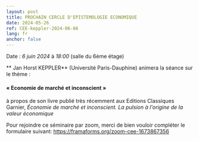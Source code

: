```yaml
---
layout: post
title: PROCHAIN CERCLE D'EPISTEMOLOGIE ECONOMIQUE
date: 2024-05-26
ref: CEE-keppler-2024-06-06
lang: fr
anchor: false
---
```


<i class="fas fa-table"></i> Date : _6 juin 2024_ à _18:00_ (salle du 6ème étage)

** Jan Horst KEPPLER** (Université Paris-Dauphine) animera la séance sur le thème :

#### « Economie de marché et inconscient »

à propos de son livre publié très récemment aux Editions Classiques Garnier, *Économie de marché et inconscient. La pulsion à l'origine de la valeur économique*

Pour rejoindre ce séminaire par zoom, merci de bien vouloir compléter le formulaire suivant: https://framaforms.org/zoom-cee-1673867356 
